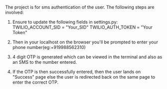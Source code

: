 The project is for sms authentication of the user. The following steps are involved:
1. Ensure to update the following fields in settings.py:
      TWILIO_ACCOUNT_SID = "Your_SID"
      TWILIO_AUTH_TOKEN = "Your Token"
      
2. Then in your localhost on the browser you'll be prompted to enter your phone number(eg:+919988562310)
3. 4 digit OTP is generated which can be viewed in the terminal and also as an SMS to the number entered.
4. If the OTP is then successfully entered, then the user lands on "Success" page else the user is redirected back on the same page to enter the correct OTP.
